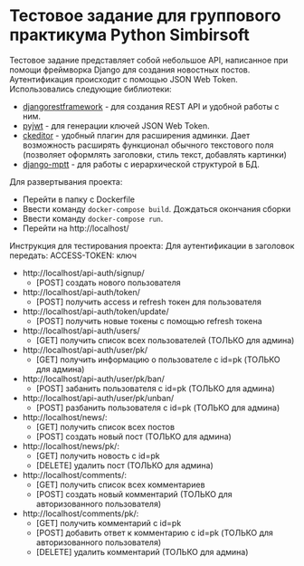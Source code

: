 # Тестовое задание для группового практикума Python Simbirsoft
Тестовое задание представляет собой небольшое API, написанное при помощи фреймворка Django для создания новостных постов. Аутентификация происходит с помощью JSON Web Token.
Использовались следующие библиотеки:

 - [djangorestframework](https://github.com/encode/django-rest-framework/tree/master)    - для создания REST API и удобной работы с ним. 
 - [pyjwt](https://github.com/jpadilla/pyjwtpyjwt)   - для генерации ключей JSON Web Token. 
 - [ckeditor](https://github.com/django-ckeditor/django-ckeditor)              - удобный плагин для расширения админки. 
 Дает возможность расширять функционал обычного текстового поля (позволяет оформлять заголовки, стиль текст, добавлять картинки)
 - [django-mptt](https://github.com/django-mptt/django-mptt)   - для работы с иерархической структурой в БД.

Для развертывания проекта:

- Перейти в папку с Dockerfile
- Ввести команду ` docker-compose build `. Дождаться окончания сборки 
- Ввести команду ` docker-compose run `. 
- Перейти на http://localhost/ 


Инструкция для тестирования проекта:
Для аутентификации в заголовок передать: ACCESS-TOKEN: ключ
- http://localhost/api-auth/signup/ 
    - [POST] создать нового пользователя 
- http://localhost/api-auth/token/ 
    - [POST] получить access и refresh токен для пользователя 
- http://localhost/api-auth/token/update/ 
    - [POST] получить новые токены с помощью refresh токена
- http://localhost/api-auth/users/
    - [GET] получить список всех пользователей (ТОЛЬКО для админа)
- http://localhost/api-auth/user/pk/ 
    - [GET] получить информацию о пользователе с id=pk (ТОЛЬКО для админа) 
- http://localhost/api-auth/user/pk/ban/ 
    - [POST] забанить пользователя с id=pk (ТОЛЬКО для админа)
- http://localhost/api-auth/user/pk/unban/ 
    - [POST] разбанить пользователя с id=pk (ТОЛЬКО для админа)
- http://localhost/news/:
    - [GET] получить список всех постов 
    - [POST] создать новый пост (ТОЛЬКО для админа) 
- http://localhost/news/pk/:
    - [GET] получить новость с id=pk
    - [DELETE] удалить пост (ТОЛЬКО для админа) 
- http://localhost/comments/:
    - [GET] получить список всех комментариев
    - [POST] создать новый комментарий (ТОЛЬКО для авторизованного пользователя)
- http://localhost/comments/pk/:
    - [GET] получить комментарий с id=pk
    - [POST] добавить ответ к комментарию с id=pk (ТОЛЬКО для авторизованного пользователя)
    - [DELETE] удалить комментарий (ТОЛЬКО для админа)
